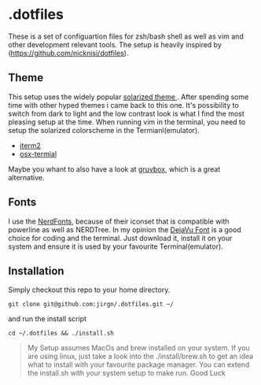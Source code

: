 # .dotfiles

These is a set of configuartion files for zsh/bash shell as well as vim and other development relevant tools.
The setup is heavily inspired by (https://github.com/nicknisi/dotfiles).

## Theme
This setup uses the widely popular [ solarized theme ](http://ethanschoonover.com/solarized). After spending some time with other hyped themes i came back to this one.
It's possibility to switch from dark to light and the low contrast look is what I find the most pleasing setup at the time.
When running vim in the terminal, you need to setup the solarized colorscheme in the
Termianl(emulator).
* [iterm2](https://github.com/altercation/ethanschoonover.com/tree/master/projects/solarized/iterm2-colors-solarized)
* [osx-termial](https://github.com/altercation/ethanschoonover.com/tree/master/projects/solarized/osx-terminal.app-colors-solarized)

Maybe you whant to also have a look at [gruvbox](https://github.com/morhetz/gruvbox), which is a great alternative.

## Fonts
I use the [NerdFonts]( https://github.com/ryanoasis/nerd-fonts ), because of their iconset that is compatible with powerline as well as NERDTree.
In my opinion the [DejaVu
Font](https://github.com/ryanoasis/nerd-fonts/blob/master/patched-fonts/DejaVuSansMono/Regular/complete/DejaVu%20Sans%20Mono%20for%20Powerline%20Nerd%20Font%20Complete%20Mono.ttf) is a good choice for
coding and the terminal.
Just download it, install it on your system and ensure it is used by your favourite Terminal(emulator).

## Installation
Simply checkout this repo to your home directory.

    git clone git@github.com:jirgn/.dotfiles.git ~/

and run the install script

    cd ~/.dotfiles && ./install.sh

>My Setup assumes MacOs and brew installed on your system. If you are using linux, just take a look into the ./install/brew.sh to get an idea what to install with your favourite package manager.
>You can extend the install.sh with your system setup to make run. 
>Good Luck


